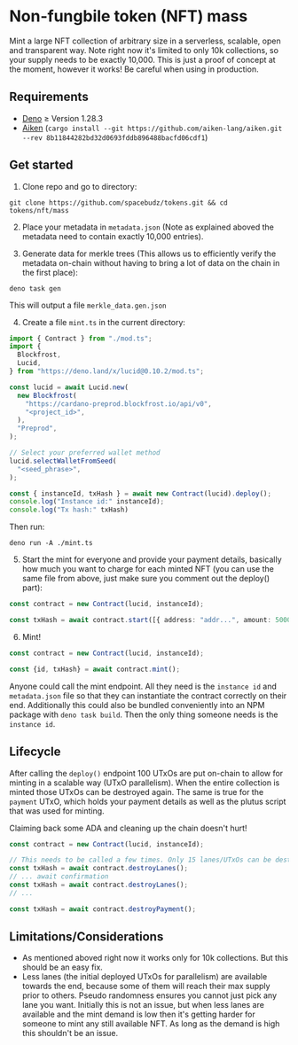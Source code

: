 # Non-fungbile token (NFT) mass

Mint a large NFT collection of arbitrary size in a serverless, scalable, open and transparent way. Note right now it's limited to only 10k collections, so your supply needs to be exactly 10,000.
This is just a proof of concept at the moment, however it works! Be careful when using in production.

## Requirements

- [Deno](https://deno.land/) $\ge$ Version 1.28.3
- [Aiken](https://github.com/aiken-lang/aiken.git) (`cargo install --git https://github.com/aiken-lang/aiken.git --rev 8b11844282bd32d0693fddb896488bacfd06cdf1`)

## Get started

1. Clone repo and go to directory:
```
git clone https://github.com/spacebudz/tokens.git && cd tokens/nft/mass
```

2. Place your metadata in `metadata.json` (Note as explained aboved the metadata need to contain exactly 10,000 entries).

3. Generate data for merkle trees (This allows us to efficiently verify the metadata on-chain without having to bring a lot of data on the chain in the first place):
```
deno task gen
```
This will output a file `merkle_data.gen.json`

4. Create a file `mint.ts` in the current directory:

```ts
import { Contract } from "./mod.ts";
import {
  Blockfrost,
  Lucid,
} from "https://deno.land/x/lucid@0.10.2/mod.ts";

const lucid = await Lucid.new(
  new Blockfrost(
    "https://cardano-preprod.blockfrost.io/api/v0",
    "<project_id>",
  ),
  "Preprod",
);

// Select your preferred wallet method
lucid.selectWalletFromSeed(
  "<seed_phrase>",
);

const { instanceId, txHash } = await new Contract(lucid).deploy();
console.log("Instance id:" instanceId);
console.log("Tx hash:" txHash)
```
Then run:
```
deno run -A ./mint.ts
```

5. Start the mint for everyone and provide your payment details, basically how much you want to charge for each minted NFT (you can use the same file from above, just make sure you comment out the deploy() part):

```ts
const contract = new Contract(lucid, instanceId);

const txHash = await contract.start([{ address: "addr...", amount: 50000000n }]);
```

6. Mint!
```ts
const contract = new Contract(lucid, instanceId);

const {id, txHash} = await contract.mint();
```
Anyone could call the mint endpoint. All they need is the `instance id` and `metadata.json` file so that they can instantiate the contract correctly on their end.
Additionally this could also be bundled conveniently into an NPM package with `deno task build`. Then the only thing someone needs is the `instance id`.

## Lifecycle

After calling the `deploy()` endpoint 100 UTxOs are put on-chain to allow for minting in a scalable way (UTxO parallelism). When the entire collection is minted those UTxOs can be destroyed again.
The same is true for the `payment` UTxO, which holds your payment details as well as the plutus script that was used for minting.

Claiming back some ADA and cleaning up the chain doesn't hurt!

```ts
const contract = new Contract(lucid, instanceId);

// This needs to be called a few times. Only 15 lanes/UTxOs can be destroyed per tx.
const txHash = await contract.destroyLanes();
// ... await confirmation
const txHash = await contract.destroyLanes();
// ...

const txHash = await contract.destroyPayment();
```

## Limitations/Considerations

- As mentioned aboved right now it works only for 10k collections. But this should be an easy fix.
- Less lanes (the initial deployed UTxOs for parallelism) are available towards the end, because some of them will reach their max supply prior to others. Pseudo randomness ensures you cannot just pick any lane you want. Initially this is not an issue, but when less lanes are available and the mint demand is low then it's getting harder for someone to mint any still available NFT. As long as the demand is high this shouldn't be an issue.